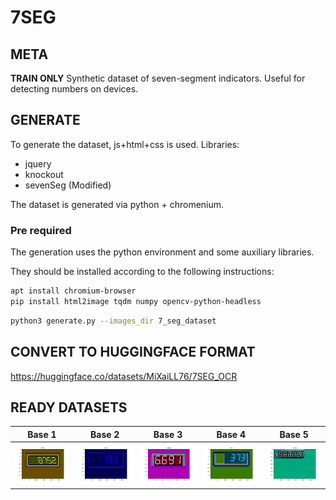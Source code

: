 # 7SEG

## META

**TRAIN ONLY** Synthetic dataset of seven-segment indicators. Useful for detecting numbers on devices.

## GENERATE

To generate the dataset, js+html+css is used.
Libraries:
- jquery
- knockout
- sevenSeg (Modified)

The dataset is generated via python + chromenium.

### Pre required

The generation uses the python environment and some auxiliary libraries.

They should be installed according to the following instructions:

```bash
apt install chromium-browser
pip install html2image tqdm numpy opencv-python-headless
```

```bash
python3 generate.py --images_dir 7_seg_dataset
```

## CONVERT TO HUGGINGFACE FORMAT

<https://huggingface.co/datasets/MiXaiLL76/7SEG_OCR>

## READY DATASETS

| Base 1                                   | Base 2                                   | Base 3                                   | Base 4                                   | Base 5                                   |
| ---------------------------------------- | ---------------------------------------- | ---------------------------------------- | ---------------------------------------- | ---------------------------------------- |
| ![base 1](.examples/base_1.jpg "Base 1") | ![base 2](.examples/base_2.jpg "Base 2") | ![base 3](.examples/base_3.jpg "Base 3") | ![base 4](.examples/base_4.jpg "Base 4") | ![base 5](.examples/base_5.jpg "Base 5") |
